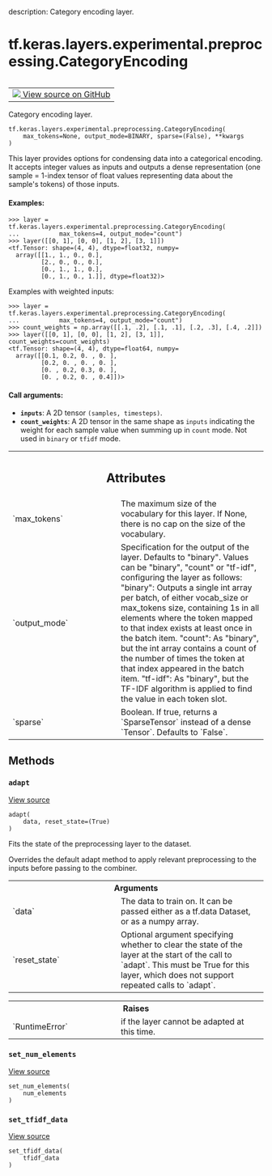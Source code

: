 description: Category encoding layer.

<div itemscope itemtype="http://developers.google.com/ReferenceObject">
<meta itemprop="name" content="tf.keras.layers.experimental.preprocessing.CategoryEncoding" />
<meta itemprop="path" content="Stable" />
<meta itemprop="property" content="__init__"/>
<meta itemprop="property" content="__new__"/>
<meta itemprop="property" content="adapt"/>
<meta itemprop="property" content="set_num_elements"/>
<meta itemprop="property" content="set_tfidf_data"/>
</div>

# tf.keras.layers.experimental.preprocessing.CategoryEncoding

<!-- Insert buttons and diff -->

<table class="tfo-notebook-buttons tfo-api nocontent" align="left">
<td>
  <a target="_blank" href="https://github.com/tensorflow/tensorflow/blob/r2.3/tensorflow/python/keras/layers/preprocessing/category_encoding.py#L56-L328">
    <img src="https://www.tensorflow.org/images/GitHub-Mark-32px.png" />
    View source on GitHub
  </a>
</td>
</table>



Category encoding layer.

<pre class="devsite-click-to-copy prettyprint lang-py tfo-signature-link">
<code>tf.keras.layers.experimental.preprocessing.CategoryEncoding(
    max_tokens=None, output_mode=BINARY, sparse=(False), **kwargs
)
</code></pre>



<!-- Placeholder for "Used in" -->

This layer provides options for condensing data into a categorical encoding.
It accepts integer values as inputs and outputs a dense representation
(one sample = 1-index tensor of float values representing data about the
sample's tokens) of those inputs.

#### Examples:



```
>>> layer = tf.keras.layers.experimental.preprocessing.CategoryEncoding(
...           max_tokens=4, output_mode="count")
>>> layer([[0, 1], [0, 0], [1, 2], [3, 1]])
<tf.Tensor: shape=(4, 4), dtype=float32, numpy=
  array([[1., 1., 0., 0.],
         [2., 0., 0., 0.],
         [0., 1., 1., 0.],
         [0., 1., 0., 1.]], dtype=float32)>
```


Examples with weighted inputs:

```
>>> layer = tf.keras.layers.experimental.preprocessing.CategoryEncoding(
...           max_tokens=4, output_mode="count")
>>> count_weights = np.array([[.1, .2], [.1, .1], [.2, .3], [.4, .2]])
>>> layer([[0, 1], [0, 0], [1, 2], [3, 1]], count_weights=count_weights)
<tf.Tensor: shape=(4, 4), dtype=float64, numpy=
  array([[0.1, 0.2, 0. , 0. ],
         [0.2, 0. , 0. , 0. ],
         [0. , 0.2, 0.3, 0. ],
         [0. , 0.2, 0. , 0.4]])>
```


#### Call arguments:


* <b>`inputs`</b>: A 2D tensor `(samples, timesteps)`.
* <b>`count_weights`</b>: A 2D tensor in the same shape as `inputs` indicating the
  weight for each sample value when summing up in `count` mode. Not used in
  `binary` or `tfidf` mode.




<!-- Tabular view -->
 <table class="responsive fixed orange">
<colgroup><col width="214px"><col></colgroup>
<tr><th colspan="2"><h2 class="add-link">Attributes</h2></th></tr>

<tr>
<td>
`max_tokens`
</td>
<td>
The maximum size of the vocabulary for this layer. If None,
there is no cap on the size of the vocabulary.
</td>
</tr><tr>
<td>
`output_mode`
</td>
<td>
Specification for the output of the layer.
Defaults to "binary". Values can
be "binary", "count" or "tf-idf", configuring the layer as follows:
"binary": Outputs a single int array per batch, of either vocab_size or
max_tokens size, containing 1s in all elements where the token mapped
to that index exists at least once in the batch item.
"count": As "binary", but the int array contains a count of the number
of times the token at that index appeared in the batch item.
"tf-idf": As "binary", but the TF-IDF algorithm is applied to find the
value in each token slot.
</td>
</tr><tr>
<td>
`sparse`
</td>
<td>
Boolean. If true, returns a `SparseTensor` instead of a dense
`Tensor`. Defaults to `False`.
</td>
</tr>
</table>



## Methods

<h3 id="adapt"><code>adapt</code></h3>

<a target="_blank" href="https://github.com/tensorflow/tensorflow/blob/r2.3/tensorflow/python/keras/layers/preprocessing/category_encoding.py#L181-L203">View source</a>

<pre class="devsite-click-to-copy prettyprint lang-py tfo-signature-link">
<code>adapt(
    data, reset_state=(True)
)
</code></pre>

Fits the state of the preprocessing layer to the dataset.

Overrides the default adapt method to apply relevant preprocessing to the
inputs before passing to the combiner.

<!-- Tabular view -->
 <table class="responsive fixed orange">
<colgroup><col width="214px"><col></colgroup>
<tr><th colspan="2">Arguments</th></tr>

<tr>
<td>
`data`
</td>
<td>
The data to train on. It can be passed either as a tf.data Dataset,
or as a numpy array.
</td>
</tr><tr>
<td>
`reset_state`
</td>
<td>
Optional argument specifying whether to clear the state of
the layer at the start of the call to `adapt`. This must be True for
this layer, which does not support repeated calls to `adapt`.
</td>
</tr>
</table>



<!-- Tabular view -->
 <table class="responsive fixed orange">
<colgroup><col width="214px"><col></colgroup>
<tr><th colspan="2">Raises</th></tr>

<tr>
<td>
`RuntimeError`
</td>
<td>
if the layer cannot be adapted at this time.
</td>
</tr>
</table>



<h3 id="set_num_elements"><code>set_num_elements</code></h3>

<a target="_blank" href="https://github.com/tensorflow/tensorflow/blob/r2.3/tensorflow/python/keras/layers/preprocessing/category_encoding.py#L240-L250">View source</a>

<pre class="devsite-click-to-copy prettyprint lang-py tfo-signature-link">
<code>set_num_elements(
    num_elements
)
</code></pre>




<h3 id="set_tfidf_data"><code>set_tfidf_data</code></h3>

<a target="_blank" href="https://github.com/tensorflow/tensorflow/blob/r2.3/tensorflow/python/keras/layers/preprocessing/category_encoding.py#L252-L267">View source</a>

<pre class="devsite-click-to-copy prettyprint lang-py tfo-signature-link">
<code>set_tfidf_data(
    tfidf_data
)
</code></pre>






